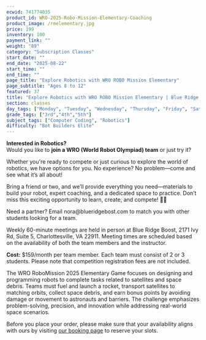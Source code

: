 ```yaml
---
ecwid: 741774035
product_id: WRO-2025-Robo-Mission-Elementary-Coaching
product_image: /rmelementary.jpg 
price: 199
inventory: 100
payment_link: ""
weight: "89"
category: "Subscription Classes"
start_date: ""
end_date: "2025-08-22"
start_time: ""
end_time: ""
page_title: "Explore Robotics with WRO ROBO Mission Elementary"
page_subtitle: "Ages 8 to 12"
featured: 37
title: "Explore Robotics with WRO ROBO Mission Elementary | Blue Ridge Boost"
section: classes
day_tags: ["Monday", "Tuesday", "Wednesday", "Thursday", "Friday", "Saturday", "Sunday"]
grade_tags: ["3rd","4th","5th"]
subject_tags: ["Computer Coding", "Robotics"]
difficulty: "Bot Builders Elite"
---
```

<p><strong>Interested in Robotics?</strong><br> Would you like to <strong>join a WRO (World Robot Olympiad) team</strong> or just try it?</p><p>Whether you're ready to compete or just curious to explore the world of robotics, we have options for you. No experience? No problem—come and see what it’s all about!</p><p>Bring a friend or two, and we’ll provide everything you need—materials to build your robot, expert coaching, and a dedicated space to practice. Don’t miss this exciting opportunity to learn, create, and compete! 🚀🤖</p><p>Need a partner? Email nora@blueridgebost.com to match you with other students looking for a team.</p><p>Weekly 60-minute meetings are held in person at Blue Ridge Boost, 2171 Ivy Rd, Suite 5, Charlottesville, VA 22911. Meeting times are scheduled based on the availability of both the team members and the instructor.</p><p><strong>Cost:</strong> $159/month per team member. Each team must consist of 2 or 3 students. Please note that competition registration fees are not included.</p><p>The WRO RoboMission 2025 Elementary Game focuses on designing and programming robots to complete tasks related to satellites and space debris. Teams must fuel and launch a rocket, transport satellites to matching orbits, collect space debris, and earn bonus points by avoiding damage or movement to astronauts and barriers. The challenge emphasizes problem-solving, precision, and innovation while addressing real-world space scenarios.<br></p><p>Before you place your order, please make sure that your availability aligns with ours by visiting <a href="https://blueridgeboost-wro-robomission-elementary.youcanbook.me" target="_blank">our booking page</a> to reserve your slots.<br></p>
